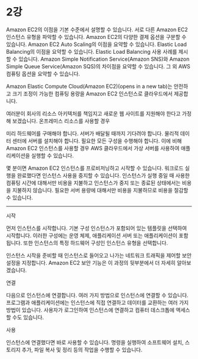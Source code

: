 # 2강 
Amazon EC2의 이점을 기본 수준에서 설명할 수 있습니다.
서로 다른 Amazon EC2 인스턴스 유형을 파악할 수 있습니다.
Amazon EC2의 다양한 결제 옵션을 구분할 수 있습니다.
Amazon EC2 Auto Scaling의 이점을 요약할 수 있습니다.
Elastic Load Balancing의 이점을 요약할 수 있습니다.
Elastic Load Balancing 사용 사례를 제시할 수 있습니다.
Amazon Simple Notification Service(Amazon SNS)와 Amazon Simple Queue Service(Amazon SQS)의 차이점을 요약할 수 있습니다.
그 외 AWS 컴퓨팅 옵션을 요약할 수 있습니다.

Amazon Elastic Compute Cloud(Amazon EC2)(opens in a new tab)는 안전하고 크기 조정이 가능한 컴퓨팅 용량을 Amazon EC2 인스턴스로 클라우드에서 제공합니다. 

여러분이 회사의 리소스 아키텍처를 책임지고 새로운 웹 사이트를 지원해야 한다고 가정해 보겠습니다. 온프레미스 리소스를 사용할 경우

미리 하드웨어를 구매해야 합니다.
서버가 배달될 때까지 기다려야 합니다.
물리적 데이터 센터에 서버를 설치해야 합니다.
필요한 모든 구성을 수행해야 합니다.
이에 비해 Amazon EC2 인스턴스를 사용할 경우 AWS 클라우드에서 가상 서버를 사용하여 애플리케이션을 실행할 수 있습니다.

몇 분이면 Amazon EC2 인스턴스를 프로비저닝하고 시작할 수 있습니다.
워크로드 실행을 완료했다면 인스턴스 사용을 중지할 수 있습니다.
인스턴스가 실행 중일 때 사용한 컴퓨팅 시간에 대해서만 비용을 지불하고 인스턴스가 중지 또는 종료된 상태에서는 비용을 지불하지 않습니다.
필요한 서버 용량에 대해서만 비용을 지불하므로 비용을 절감할 수 있습니다.


------

시작

먼저 인스턴스를 시작합니다. 기본 구성 인스턴스가 포함되어 있는 템플릿을 선택하여 시작합니다. 이러한 구성에는 운영 체제, 애플리케이션 서버 또는 애플리케이션이 포함됩니다. 또한 인스턴스의 특정 하드웨어 구성인 인스턴스 유형을 선택합니다. 

인스턴스 시작을 준비할 때 인스턴스로 들어오고 나가는 네트워크 트래픽을 제어할 보안 설정을 지정합니다. Amazon EC2 보안 기능은 이 과정의 뒷부분에서 더 자세히 알아보겠습니다.

연결

다음으로 인스턴스에 연결합니다. 여러 가지 방법으로 인스턴스에 연결할 수 있습니다. 프로그램과 애플리케이션에는 인스턴스에 직접 연결하고 데이터를 교환하는 여러 가지 방법이 있습니다. 사용자가 로그인하여 인스턴스에 연결하고 컴퓨터 데스크톱에 액세스할 수도 있습니다.

사용

인스턴스에 연결했다면 바로 사용할 수 있습니다. 명령을 실행하여 소프트웨어 설치, 스토리지 추가, 파일 복사 및 정리 등의 작업을 수행할 수 있습니다.